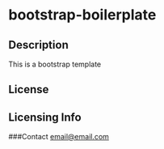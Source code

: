 # bootstrap-boilerplate
## Description
This is a bootstrap template

## License
Licensing Info
---
###Contact 
email@email.com
